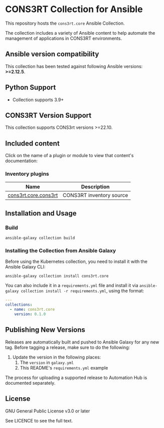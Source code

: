# CONS3RT Collection for Ansible

This repository hosts the `cons3rt.core` Ansible Collection.

The collection includes a variety of Ansible content to help automate the management of applications in CONS3RT environments.

<!--start requires_ansible-->
## Ansible version compatibility

This collection has been tested against following Ansible versions: **>=2.12.5**.

<!--end requires_ansible-->

## Python Support

* Collection supports 3.9+

## CONS3RT Version Support

This collection supports CONS3rt versions >=22.10.

## Included content

Click on the name of a plugin or module to view that content's documentation:

<!--start collection content-->
### Inventory plugins
| Name                                                                                                     | Description              |
|----------------------------------------------------------------------------------------------------------|--------------------------|
| [cons3rt.core.cons3rt](https://github.com/togofish/cons3rt.core/docs/cons3rt.core.cons3rt_inventory.rst) | CONS3RT inventory source |

<!--end collection content-->

## Installation and Usage

### Build

    ansible-galaxy collection build

### Installing the Collection from Ansible Galaxy

Before using the Kubernetes collection, you need to install it with the Ansible Galaxy CLI:

    ansible-galaxy collection install cons3rt.core

You can also include it in a `requirements.yml` file and install it via `ansible-galaxy collection install -r requirements.yml`, using the format:

```yaml
---
collections:
  - name: cons3rt.core
    version: 0.1.0
```

## Publishing New Versions

Releases are automatically built and pushed to Ansible Galaxy for any new tag. Before tagging a release, make sure to do the following:

1. Update the version in the following places:
    1. The `version` in `galaxy.yml`
    2. This README's `requirements.yml` example

The process for uploading a supported release to Automation Hub is documented separately.

## License

GNU General Public License v3.0 or later

See LICENCE to see the full text.